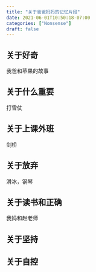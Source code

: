 ```yaml
---
title: "关于爸爸妈妈的记忆片段"
date: 2021-06-01T10:50:18-07:00
categories: ["Nonsense"]
draft: false
---
```


## 关于好奇
我爸和苹果的故事

## 关于什么重要
打雪仗

## 关于上课外班
剑桥 

## 关于放弃
滑冰，钢琴 

## 关于读书和正确
我妈和赵老师

## 关于坚持

## 关于自控